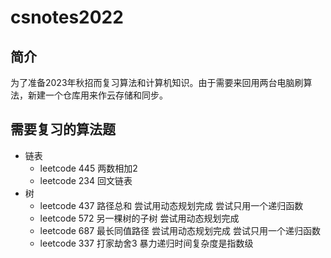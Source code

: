 # csnotes2022

## 简介

为了准备2023年秋招而复习算法和计算机知识。由于需要来回用两台电脑刷算法，新建一个仓库用来作云存储和同步。

## 需要复习的算法题

- 链表
  - leetcode 445 两数相加2
  - leetcode 234 回文链表
- 树
  - leetcode 437 路径总和 尝试用动态规划完成 尝试只用一个递归函数
  - leetcode 572 另一棵树的子树 尝试用动态规划完成
  - leetcode 687 最长同值路径 尝试用动态规划完成 尝试只用一个递归函数
  - leetcode 337 打家劫舍3 暴力递归时间复杂度是指数级

